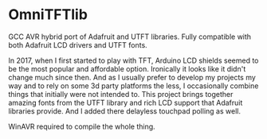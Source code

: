 # OmniTFTlib
GCC AVR hybrid port of Adafruit and UTFT libraries. Fully compatible with both Adafruit LCD drivers and UTFT fonts.

In 2017, when I first started to play with TFT, Arduino LCD shields seemed to be the most popular and affordable
option. Ironically it looks like it didn't change much since then.
And as I usually prefer to develop my projects my way and to rely on some 3d party platforms the less,
I occasionally combine things that initially were not intended to. 
This project brings together amazing fonts from the UTFT library and rich LCD support that Adafruit libraries provide.
And I added there delayless touchpad polling as well.

WinAVR required to compile the whole thing.

